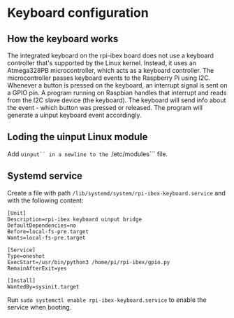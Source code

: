 # Keyboard configuration
## How the keyboard works

The integrated keyboard on the rpi-ibex board does not use a keyboard controller that's supported by the Linux kernel. Instead, it uses an Atmega328PB microcontroller, which acts as a keyboard controller. The microcontroller passes keyboard events to the Raspberry Pi using I2C. Whenever a button is pressed on the keyboard, an interrupt signal is sent on a GPIO pin. A program running on Raspbian handles that interrupt and reads from the I2C slave device (the keyboard). The keyboard will send info about the event - which button was pressed or released. The program will generate a uinput keyboard event accordingly.

## Loding the uinput Linux module

Add ```uinput`` in a newline to the ```/etc/modules``` file.

## Systemd service

Create a file with path ```/lib/systemd/system/rpi-ibex-keyboard.service``` and with the following content:

```
[Unit]
Description=rpi-ibex keyboard uinput bridge
DefaultDependencies=no
Before=local-fs-pre.target
Wants=local-fs-pre.target

[Service]
Type=oneshot
ExecStart=/usr/bin/python3 /home/pi/rpi-ibex/gpio.py
RemainAfterExit=yes

[Install]
WantedBy=sysinit.target
```

Run ```sudo systemctl enable rpi-ibex-keyboard.service``` to enable the service when booting.